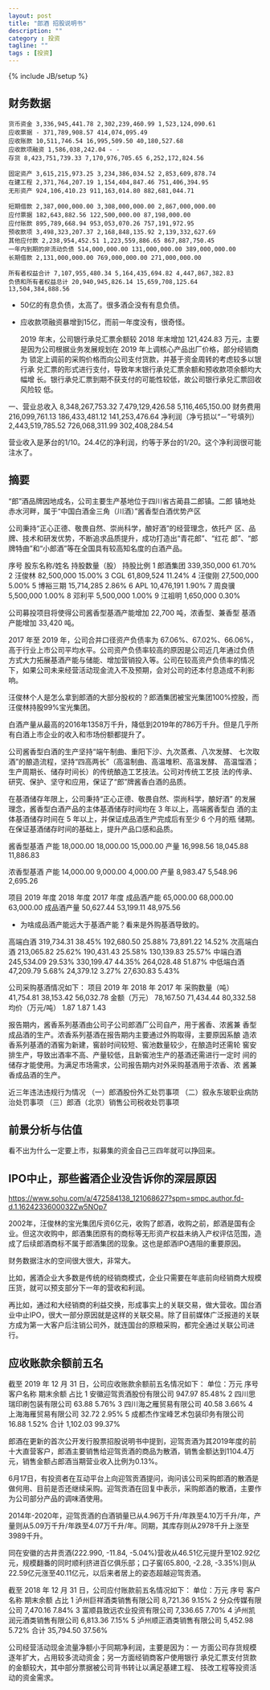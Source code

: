 ```yaml
---
layout: post
title: "郎酒 招股说明书"
description: ""
category : 投资
tagline: ""
tags : [投资]
---
```

{% include JB/setup %}

## 财务数据
    货币资金 3,336,945,441.78 2,302,239,460.99 1,523,124,090.61
    应收票据 - 371,789,908.57 414,074,095.49
    应收账款 10,511,746.54 16,995,509.50 40,180,527.68
    应收款项融资 1,586,038,242.04 - -
    存货 8,423,751,739.33 7,170,976,705.65 6,252,172,824.56

    固定资产 3,615,215,973.25 3,234,386,034.52 2,853,609,878.74
    在建工程 2,371,764,207.19 1,154,404,847.46 751,406,394.95
    无形资产 924,106,410.23 911,163,014.80 882,681,044.71

    短期借款 2,387,000,000.00 3,308,000,000.00 2,867,000,000.00
    应付票据 182,643,882.56 122,500,000.00 87,198,000.00
    应付账款 895,789,668.94 953,053,070.26 757,191,972.95
    预收款项 3,498,323,207.37 2,168,848,135.92 2,139,332,627.69
    其他应付款 2,238,954,452.51 1,223,559,886.65 867,887,750.45
    一年内到期的非流动负债 514,000,000.00 131,000,000.00 389,000,000.00
    长期借款 2,131,000,000.00 769,000,000.00 271,000,000.00

    所有者权益合计 7,107,955,480.34 5,164,435,694.82 4,447,867,382.83
    负债和所有者权益总计 20,940,945,826.14 15,659,708,125.64 13,504,384,888.56

* 50亿的有息负债，太高了。很多酒企没有有息负债。
* 应收款项融资暴增到15亿，而前一年度没有，很奇怪。

    2019 年末，公司银行承兑汇票余额较 2018 年末增加 121,424.83 万元，主要
    是因为公司根据业务发展规划在 2019 年上调核心产品出厂价格，部分经销商为
    锁定上调前的采购价格而向公司支付货款，并基于资金周转的考虑较多以银行承
    兑汇票的形式进行支付，导致年末银行承兑汇票余额和预收款项余额均大幅增
    长。银行承兑汇票到期不获支付的可能性较低，故公司银行承兑汇票回收风险较
    低。


一、营业总收入 8,348,267,753.32 7,479,129,426.58 5,116,465,150.00
    财务费用 216,099,761.13 186,433,481.12 141,253,476.64
净利润（净亏损以“－”号填列） 2,443,519,785.52   726,068,311.99   302,408,284.54

营业收入是茅台的1/10。24.4亿的净利润，约等于茅台的1/20。这个净利润很可能注水了。


## 摘要
“郎”酒品牌因地成名，公司主要生产基地位于四川省古蔺县二郎镇。二郎
镇地处赤水河畔，属于“中国白酒金三角（川酒）”酱香型白酒优势产区

公司秉持“正心正德、敬畏自然、崇尚科学，酿好酒”的经营理念，依托产
区、品牌、技术和研发优势，不断追求品质提升，成功打造出“青花郎”、“红花
郎”、“郎牌特曲”和“小郎酒”等在全国具有较高知名度的白酒产品。

序号 股东名称/姓名 持股数量（股） 持股比例
1 郎酒集团 339,350,000 61.70%
2 汪俊林 82,500,000 15.00%
3 CGL 61,809,524 11.24%
4 汪俊刚 27,500,000 5.00%
5 博裕三期 15,714,285 2.86%
6 APL 10,476,191 1.90%
7 周良骥 5,500,000 1.00%
8 邓利平 5,500,000 1.00%
9 江祖明 1,650,000 0.30%

公司募投项目将使得公司酱香型基酒产能增加 22,700 吨，浓香型、兼香型
基酒产能增加 33,420 吨。

2017 年至 2019 年，公司合并口径资产负债率为 67.06%、67.02%、66.06%，
高于行业上市公司平均水平。公司资产负债率较高的原因是公司近几年通过负债
方式大力拓展基酒产能与储能、增加营销投入等。公司在较高资产负债率的情况
下，如果公司未来经营活动现金流入不及预期，会对公司的还本付息造成不利影
响。

汪俊林个人是怎么拿到郎酒的大部分股权的？郎酒集团被宝光集团100%控股，而汪俊林持股99%宝光集团。

白酒产量从最高的2016年1358万千升，降低到2019年的786万千升。但是几乎所有白酒上市企业的收入和市场份额都提升了。

公司酱香型白酒的生产坚持“端午制曲、重阳下沙、九次蒸煮、八次发酵、
七次取酒”的酿造流程，坚持“四高两长”（高温制曲、高温堆积、高温发酵、
高温馏酒；生产周期长、储存时间长）的传统酿造工艺技法。公司对传统工艺技
法的传承、研究、保护、坚守和应用，保证了“郎”牌酱香白酒的品质。

在基酒储存年限上，公司秉持“正心正德、敬畏自然、崇尚科学，酿好酒”
的发展理念，酱香型白酒产品的主体基酒储存时间均在 3 年以上，高端酱香型白
酒的主体基酒储存时间在 5 年以上，并保证成品酒生产完成后有至少 6 个月的瓶
储期。在保证基酒储存时间的基础上，提升产品口感和品质。

酱香型基酒
产能 18,000.00 18,000.00 15,000.00
产量 16,998.56 18,045.88 11,886.83

浓香型基酒
产能 14,000.00 9,000.00 4,000.00
产量 8,983.47 5,548.96 2,695.26

项目 2019 年度 2018 年度 2017 年度
成品酒产能 65,000.00 68,000.00 63,000.00
成品酒产量 50,627.44 53,199.11 48,975.56

* 为啥成品酒产能远大于基酒产能？看来是外购基酒导致的。


高端白酒 319,734.31 38.45% 192,680.50 25.88% 73,891.22 14.52%
次高端白酒 213,065.82 25.62% 190,431.43 25.58% 130,139.83 25.57%
中端白酒 245,534.09 29.53% 330,199.47 44.35% 264,028.48 51.87%
中低端白酒 47,209.79 5.68% 24,379.12 3.27% 27,630.83 5.43%

公司采购基酒情况如下：
项目 2019 年 2018 年 2017 年
采购数量（吨） 41,754.81 38,153.42 56,032.78
金额（万元） 78,167.50 71,434.44 80,332.58
均价（万元/吨） 1.87 1.87 1.43

报告期内，酱香系列基酒由公司子公司郎酒厂公司自产，用于酱香、浓酱兼
香型成品酒的生产。浓香系列基酒在报告期内主要通过外购取得，主要原因系酿
造浓香系列基酒的酒窖为新建，窖龄时间较短、窖池数量较少，在酿造时还需轮
窖安排生产，导致出酒率不高、产量较低，且新窖池生产的基酒还需进行一定时
间的储存才能使用。为满足市场需求，公司报告期内对外采购基酒用于浓香、浓
酱兼香成品酒的生产。


近三年违法违规行为情况 
（一）郎酒股份外汇处罚事项 
（二）叙永东玻职业病防治处罚事项
（三）郎酒（北京）销售公司税收处罚事项


## 前景分析与估值
看不出为什么一定要上市，拟募集的资金自己三四年就可以挣回来。


## IPO中止，那些酱酒企业没告诉你的深层原因 
https://www.sohu.com/a/472584138_121068627?spm=smpc.author.fd-d.1.1624233600032Zw5NOp7

2002年，汪俊林的宝光集团斥资6亿元，收购了郎酒，收购之前，郎酒是国有企业。但这次收购中，郎酒集团原有的商标等无形资产权益未纳入产权评估范围，造成了后续郎酒商标不属于郎酒集团的现象。这也是郎酒IPO遇阻的重要原因。

财务数据注水的空间很大很大，非常大。

比如，酱酒企业大多数是传统的经销商模式，企业只需要在年底前向经销商大规模压货，就可以预支部分下一年的营收和利润。

再比如，通过和大经销商的利益交换，形成事实上的关联交易，做大营收。国台酒业中止IPO，很大一部分原因就是这样的关联交易。除了目前媒体广泛报道的关联方成为第一大客户后注销公司外，就连国台的原粮采购，都完全通过关联公司进行。


## 应收账款余额前五名
截至 2019 年 12 月 31 日，公司应收账款余额前五名情况如下：
单位：万元
序号 客户名称 期末余额 占比
1 安徽迎驾贡酒股份有限公司 947.97 85.48%
2 四川思瑞印刷包装有限公司 63.88 5.76%
3 四川海之雁贸易有限公司 40.58 3.66%
4 上海海雁贸易有限公司 32.72 2.95%
5 成都杰作宝峰艺术包装印务有限公司 16.88 1.52%
合计 1,102.03 99.37%

郎酒在更新的首次公开发行股票招股说明书中提到，迎驾贡酒为其2019年度的前十大直营客户，郎酒主要销售给迎驾贡酒的商品为散酒，销售金额达到1104.4万元，销售金额占郎酒当期营业收入比例为0.13%。

6月17日，有投资者在互动平台上向迎驾贡酒提问，询问该公司采购郎酒的散酒是做何用、目前是否还继续采购。迎驾贡酒在回复中表示，采购郎酒的散酒，主要作为公司部分产品的调味酒使用。

2014年-2020年，迎驾贡酒的白酒销量已从4.96万千升/年跌至4.10万千升/年，产量则从5.09万千升/年跌至4.07万千升/年。同期，其库存则从2978千升上涨至3989千升。

同在安徽的古井贡酒(222.990, -11.84, -5.04%)营收从46.51亿元提升至102.92亿元，规模翻番的同时顺利挤进百亿俱乐部；口子窖(65.800, -2.28, -3.35%)则从22.59亿元涨至40.11亿元，以后来者居上的姿态超越迎驾贡酒。



截至 2018 年 12 月 31 日，公司应付账款前五名情况如下：
单位：万元
序号 客户名称 期末余额 占比
1 泸州巨祥酒类销售有限公司 8,721.36 9.15%
2 分众传媒有限公司 7,470.16 7.84%
3 富顺县致远农业投资有限公司 7,336.65 7.70%
4 泸州凯润元酒类销售有限公司 6,813.36 7.15%
5 泸州顺正酒类销售有限公司 5,452.98 5.72%
合计 35,794.50 37.56%


公司经营活动现金流量净额小于同期净利润，主要是因为：一
方面公司存货规模逐年扩大，占用较多流动资金；另一方面经销商客户使用银行
承兑汇票支付货款的金额较大，其中部分票据被公司背书转让以满足基建工程、
技改工程等投资活动的资金需求。